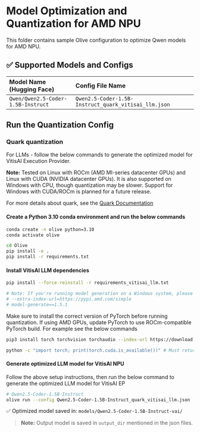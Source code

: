 # Model Optimization and Quantization for AMD NPU
This folder contains sample Olive configuration to optimize Qwen models for AMD NPU.

## ✅ Supported Models and Configs

| Model Name (Hugging Face)          | Config File Name                |
| :--------------------------------- | :------------------------------ |
| `Qwen/Qwen2.5-Coder-1.5B-Instruct`       | `Qwen2.5-Coder-1.5B-Instruct_quark_vitisai_llm.json` |

## **Run the Quantization Config**

### **Quark quantization**

For LLMs - follow the below commands to generate the optimized model for VitisAI Execution Provider.

**Note:** Tested on Linux with ROCm (AMD MI-series datacenter GPUs) and Linux with CUDA (NVIDIA datacenter GPUs). It is also supported on Windows with CPU, though quantization may be slower. Support for Windows with CUDA/ROCm is planned for a future release.

For more details about quark, see the [Quark Documentation](https://quark.docs.amd.com/latest/)

#### Create a Python 3.10 conda environment and run the below commands
```bash
conda create -n olive python=3.10
conda activate olive
```

```bash
cd Olive
pip install -e .
pip install -r requirements.txt
```

#### Install VitisAI LLM dependencies

```bash
pip install --force-reinstall -r requirements_vitisai_llm.txt

# Note: If you're running model generation on a Windows system, please uncomment the following line in requirements_vitisai_llm.txt:
# --extra-index-url=https://pypi.amd.com/simple
# model-generate==1.5.1
```
Make sure to install the correct version of PyTorch before running quantization. If using AMD GPUs, update PyTorch to use ROCm-compatible PyTorch build. For example see the below commands

```bash
pip3 install torch torchvision torchaudio --index-url https://download.pytorch.org/whl/rocm6.1

python -c "import torch; print(torch.cuda.is_available())" # Must return `True`
```
#### Generate optimized LLM model for VitisAI NPU
Follow the above setup instructions, then run the below command to generate the optimized LLM model for VitisAI EP

```bash
# Qwen2.5-Coder-1.5B-Instruct
olive run --config Qwen2.5-Coder-1.5B-Instruct_quark_vitisai_llm.json
```

✅ Optimized model saved in: `models/Qwen2.5-Coder-1.5B-Instruct-vai/`

> **Note:** Output model is saved in `output_dir` mentioned in the json files.

